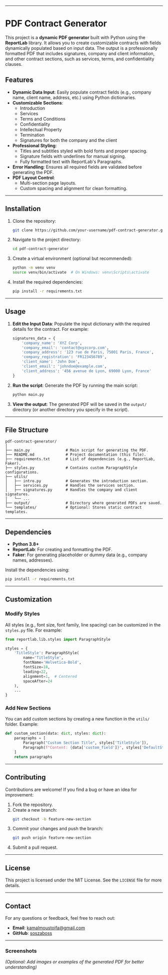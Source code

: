 
---

# **PDF Contract Generator**

This project is a **dynamic PDF generator** built with Python using the **ReportLab** library. It allows you to create customizable contracts with fields dynamically populated based on input data. The output is a professionally formatted PDF that includes signatures, company and client information, and other contract sections, such as services, terms, and confidentiality clauses.

## **Features**
- **Dynamic Data Input**: Easily populate contract fields (e.g., company name, client name, address, etc.) using Python dictionaries.
- **Customizable Sections**:
  - Introduction
  - Services
  - Terms and Conditions
  - Confidentiality
  - Intellectual Property
  - Termination
  - Signatures for both the company and the client
- **Professional Styling**:
  - Titles and subtitles styled with bold fonts and proper spacing.
  - Signature fields with underlines for manual signing.
  - Fully formatted text with ReportLab's Paragraphs.
- **Error Handling**: Ensures all required fields are validated before generating the PDF.
- **PDF Layout Control**:
  - Multi-section page layouts.
  - Custom spacing and alignment for clean formatting.

---

## **Installation**

1. Clone the repository:
   ```bash
   git clone https://github.com/your-username/pdf-contract-generator.git
   ```
2. Navigate to the project directory:
   ```bash
   cd pdf-contract-generator
   ```
3. Create a virtual environment (optional but recommended):
   ```bash
   python -m venv venv
   source venv/bin/activate  # On Windows: venv\Scripts\activate
   ```
4. Install the required dependencies:
   ```bash
   pip install -r requirements.txt
   ```

---

## **Usage**

1. **Edit the Input Data**:
   Populate the input dictionary with the required details for the contract. For example:
   ```python
   signatures_data = {
       'company_name': 'XYZ Corp',
       'company_email': 'contact@xyzcorp.com',
       'company_address': '123 rue de Paris, 75001 Paris, France',
       'company_registration': 'FR123456789',
       'client_name': 'John Doe',
       'client_email': 'johndoe@example.com',
       'client_address': '456 avenue de Lyon, 69000 Lyon, France'
   }
   ```

2. **Run the script**:
   Generate the PDF by running the main script:
   ```bash
   python main.py
   ```

3. **View the output**:
   The generated PDF will be saved in the `output/` directory (or another directory you specify in the script).

---

## **File Structure**

```
pdf-contract-generator/
│
├── main.py                # Main script for generating the PDF.
├── README.md              # Project documentation (this file).
├── requirements.txt       # List of dependencies (e.g., ReportLab, Faker).
├── styles.py              # Contains custom ParagraphStyle configurations.
├── utils/
│   ├── intro.py           # Generates the introduction section.
│   ├── services.py        # Handles the services section.
│   ├── signatures.py      # Handles the company and client signatures.
│   └── ...
├── output/                # Directory where generated PDFs are saved.
└── templates/             # Optional: Stores static contract templates.
```

---

## **Dependencies**

- **Python 3.8+**
- **ReportLab**: For creating and formatting the PDF.
- **Faker**: For generating placeholder or dummy data (e.g., company names, addresses).

Install the dependencies using:
```bash
pip install -r requirements.txt
```

---

## **Customization**

### **Modify Styles**
All styles (e.g., font size, font family, line spacing) can be customized in the `styles.py` file. For example:
```python
from reportlab.lib.styles import ParagraphStyle

styles = {
    'TitleStyle': ParagraphStyle(
        name='TitleStyle',
        fontName='Helvetica-Bold',
        fontSize=18,
        leading=22,
        alignment=1,  # Centered
        spaceAfter=24
    ),
    ...
}
```

### **Add New Sections**
You can add custom sections by creating a new function in the `utils/` folder. Example:
```python
def custom_section(data: dict, styles: dict):
    paragraphs = [
        Paragraph("Custom Section Title", styles['TitleStyle']),
        Paragraph(f"Content: {data['custom_field']}", styles['DefaultStyle'])
    ]
    return paragraphs
```

---

## **Contributing**

Contributions are welcome! If you find a bug or have an idea for improvement:
1. Fork the repository.
2. Create a new branch:
   ```bash
   git checkout -b feature-new-section
   ```
3. Commit your changes and push the branch:
   ```bash
   git push origin feature-new-section
   ```
4. Submit a pull request.

---

## **License**

This project is licensed under the MIT License. See the `LICENSE` file for more details.

---

## **Contact**

For any questions or feedback, feel free to reach out:
- **Email**: kamalmoustoifa@gmail.com
- **GitHub**: [soszaboss](https://github.com/your-username)

---

### **Screenshots**
*(Optional: Add images or examples of the generated PDF for better understanding)*
